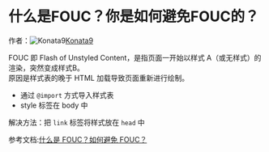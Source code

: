 # 什么是FOUC？你是如何避免FOUC的？

作者：![Konata9](https://avatars.githubusercontent.com/u/7352511?s=80&u=69e7e9fa8d3ec0f0c989038b958e673e0d660e37&v=4)[Konata9](https://github/Konata9)

FOUC 即 Flash of Unstyled Content，是指页面一开始以样式 A（或无样式）的渲染，突然变成样式B。  
原因是样式表的晚于 HTML 加载导致页面重新进行绘制。

  * 通过 `@import` 方式导入样式表
  * style 标签在 body 中



解决方法：把 `link` 标签将样式放在 `head` 中

参考文档:[什么是 FOUC？如何避免 FOUC？](https://www.cnblogs.com/xianyulaodi/p/5198603.html)
